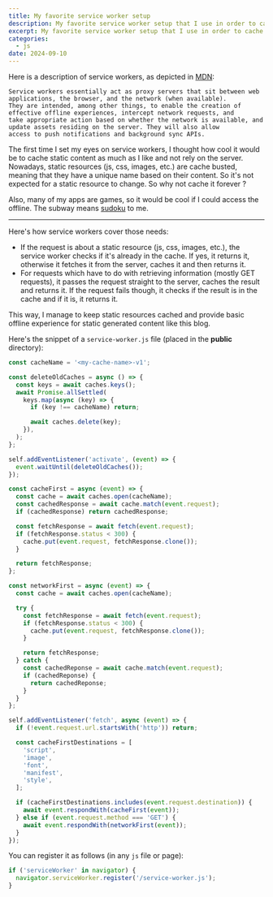 ```yaml
---
title: My favorite service worker setup
description: My favorite service worker setup that I use in order to cache static content and provide offline experience
excerpt: My favorite service worker setup that I use in order to cache static content and provide offline experience
categories:
  - js
date: 2024-09-10
---
```


Here is a description of service workers, as depicted in <a href="https://developer.mozilla.org/en-US/docs/Web/API/Service_Worker_API" target="_blank" rel="noreferrer">MDN</a>:

```
Service workers essentially act as proxy servers that sit between web applications, the browser, and the network (when available).
They are intended, among other things, to enable the creation of effective offline experiences, intercept network requests, and
take appropriate action based on whether the network is available, and update assets residing on the server. They will also allow
access to push notifications and background sync APIs.
```

The first time I set my eyes on service workers, I thought how cool it would be to cache static content as much as I like and not rely on the server. Nowadays, static resources (js, css, images, etc.) are cache busted, meaning that they have a unique name based on their content. So it's not expected for a static resource to change. So why not cache it forever ?

Also, many of my apps are games, so it would be cool if I could access the offline. The subway means <a href="/sudoku" target="_blank">sudoku</a> to me.

---

Here's how service workers cover those needs:

- If the request is about a static resource (js, css, images, etc.), the service worker checks if it's already in the cache. If yes, it returns it, otherwise it fetches it from the server, caches it and then returns it.
- For requests which have to do with retrieving information (mostly GET requests), it passes the request straight to the server, caches the result and returns it. If the request fails though, it checks if the result is in the cache and if it is, it returns it.

This way, I manage to keep static resources cached and provide basic offline experience for static generated content like this blog.

Here's the snippet of a `service-worker.js` file (placed in the **public** directory):

```js
const cacheName = '<my-cache-name>-v1';

const deleteOldCaches = async () => {
  const keys = await caches.keys();
  await Promise.allSettled(
    keys.map(async (key) => {
      if (key !== cacheName) return;

      await caches.delete(key);
    }),
  );
};

self.addEventListener('activate', (event) => {
  event.waitUntil(deleteOldCaches());
});

const cacheFirst = async (event) => {
  const cache = await caches.open(cacheName);
  const cachedResponse = await cache.match(event.request);
  if (cachedResponse) return cachedResponse;

  const fetchResponse = await fetch(event.request);
  if (fetchResponse.status < 300) {
    cache.put(event.request, fetchResponse.clone());
  }

  return fetchResponse;
};

const networkFirst = async (event) => {
  const cache = await caches.open(cacheName);

  try {
    const fetchResponse = await fetch(event.request);
    if (fetchResponse.status < 300) {
      cache.put(event.request, fetchResponse.clone());
    }

    return fetchResponse;
  } catch {
    const cachedReponse = await cache.match(event.request);
    if (cachedReponse) {
      return cachedReponse;
    }
  }
};

self.addEventListener('fetch', async (event) => {
  if (!event.request.url.startsWith('http')) return;

  const cacheFirstDestinations = [
    'script',
    'image',
    'font',
    'manifest',
    'style',
  ];

  if (cacheFirstDestinations.includes(event.request.destination)) {
    await event.respondWith(cacheFirst(event));
  } else if (event.request.method === 'GET') {
    await event.respondWith(networkFirst(event));
  }
});
```

You can register it as follows (in any `js` file or page):

```js
if ('serviceWorker' in navigator) {
  navigator.serviceWorker.register('/service-worker.js');
}
```
